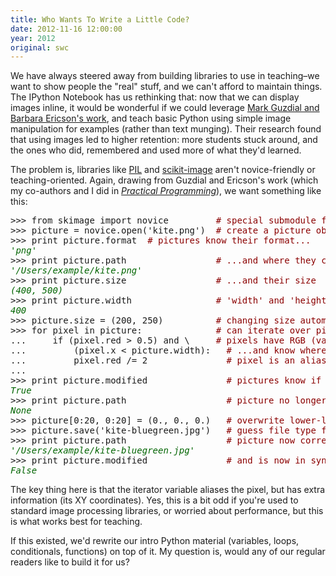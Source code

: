 ```yaml
---
title: Who Wants To Write a Little Code?
date: 2012-11-16 12:00:00
year: 2012
original: swc
---
```


<p>We have always steered away from building libraries to use in teaching–we want to show people the "real" stuff, and we can't afford to maintain things. The IPython Notebook has us rethinking that: now that we can display images inline, it would be wonderful if we could leverage <a href="http://coweb.cc.gatech.edu/mediaComp-teach">Mark Guzdial and Barbara Ericson's work</a>, and teach basic Python using simple image manipulation for examples (rather than text munging). Their research found that using images led to higher retention: more students stuck around, and the ones who did, remembered and used more of what they'd learned.</p>

<p>The problem is, libraries like <a href="http://www.pythonware.com/products/pil/">PIL</a> and <a href="http://scikit-image.org/">scikit-image</a> aren't novice-friendly or teaching-oriented. Again, drawing from Guzdial and Ericson's work (which my co-authors and I did in <em><a href="http://www.amazon.com/Practical-Programming-Introduction-Pragmatic-Programmers/dp/1934356271/">Practical Programming</a></em>), we want something like this:</p>
<pre>&gt;&gt;&gt; from skimage import novice        <span style="color: darkred;"> # special submodule for beginners</span>
&gt;&gt;&gt; picture = novice.open('kite.png') <span style="color: darkred;"> # create a picture object from a file</span>
&gt;&gt;&gt; print picture.format <span style="color: darkred;"> # pictures know their format...</span>
<span style="color: darkgreen;"><em>'png'</em></span>
&gt;&gt;&gt; print picture.path                <span style="color: darkred;"> # ...and where they came from...</span>
<span style="color: darkgreen;"><em>'/Users/example/kite.png'</em></span>
&gt;&gt;&gt; print picture.size                <span style="color: darkred;"> # ...and their size</span>
<span style="color: darkgreen;"><em>(400, 500)</em></span>
&gt;&gt;&gt; print picture.width               <span style="color: darkred;"> # 'width' and 'height' also exposed</span>
<span style="color: darkgreen;"><em>400</em></span>
&gt;&gt;&gt; picture.size = (200, 250)         <span style="color: darkred;"> # changing size automatically resizes</span>
&gt;&gt;&gt; for pixel in picture:             <span style="color: darkred;"> # can iterate over pixels</span>
...     if (pixel.red &gt; 0.5) and \    <span style="color: darkred;"> # pixels have RGB (values are 0.0-1.0)...</span>
...         (pixel.x &lt; picture.width):   <span style="color: darkred;"># ...and know where they are</span>
...         pixel.red /= 2               <span style="color: darkred;"># pixel is an alias into the picture</span>
...
&gt;&gt;&gt; print picture.modified               <span style="color: darkred;"># pictures know if their pixels are dirty</span>
<span style="color: darkgreen;"><em>True</em></span>
&gt;&gt;&gt; print picture.path                   <span style="color: darkred;"># picture no longer corresponds to file</span>
<span style="color: darkgreen;"><em>None</em></span>
&gt;&gt;&gt; picture[0:20, 0:20] = (0., 0., 0.)   <span style="color: darkred;"># overwrite lower-left rectangle with black</span>
&gt;&gt;&gt; picture.save('kite-bluegreen.jpg')   <span style="color: darkred;"># guess file type from suffix</span>
&gt;&gt;&gt; print picture.path                   <span style="color: darkred;"># picture now corresponds to file</span>
<span style="color: darkgreen;"><em>'/Users/example/kite-bluegreen.jpg'</em></span>
&gt;&gt;&gt; print picture.modified               <span style="color: darkred;"># and is now in sync</span>
<span style="color: darkgreen;"><em>False</em></span></pre>
<p>The key thing here is that the iterator variable aliases the pixel, but has extra information (its XY coordinates). Yes, this is a bit odd if you're used to standard image processing libraries, or worried about performance, but this is what works best for teaching.</p>

<p>If this existed, we'd rewrite our intro Python material (variables, loops, conditionals, functions) on top of it. My question is, would any of our regular readers like to build it for us?</p>
